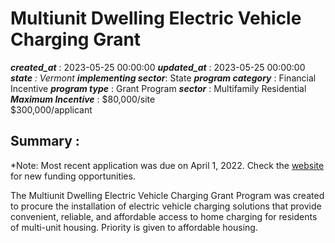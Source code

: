 # Multiunit Dwelling Electric Vehicle Charging Grant 
 ***created_at*** : 2023-05-25 00:00:00 
 ***updated_at*** : 2023-05-25 00:00:00 
 ***state** : Vermont 
 **implementing sector***: State 
 ***program category*** : Financial Incentive 
 ***program type*** : Grant Program 
 ***sector*** : Multifamily Residential 
 ***Maximum Incentive*** : $80,000/site  
$300,000/applicant

 
 ## Summary : 
 *Note: Most recent application was due on April 1, 2022. Check the [website](https://accd.vermont.gov/multiunit_dwelling) for new funding opportunities. 

The Multiunit Dwelling Electric Vehicle Charging Grant Program was created to
procure the installation of electric vehicle charging solutions that provide
convenient, reliable, and affordable access to home charging for residents of
multi-unit housing. Priority is given to affordable housing.

 
 